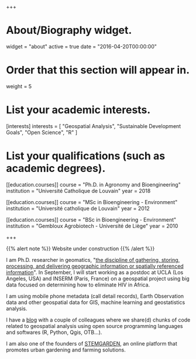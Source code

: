 +++
# About/Biography widget.
widget = "about"
active = true
date = "2016-04-20T00:00:00"

# Order that this section will appear in.
weight = 5

# List your academic interests.
[interests]
  interests = [
    "Geospatial Analysis",
    "Sustainable Development Goals",
    "Open Science",
    "R"
  ]

# List your qualifications (such as academic degrees).
[[education.courses]]
  course = "Ph.D. in Agronomy and Bioengineering"
  institution = "Université Catholique de Louvain"
  year = 2018

[[education.courses]]
  course = "MSc in Bioengineering - Environment"
  institution = "Université catholique de Louvain"
  year = 2012

[[education.courses]]
  course = "BSc in Bioengineering - Environment"
  institution = "Gembloux Agrobiotech - Université de Liège"
  year = 2010
 
+++

{{% alert note %}}
Website under construction
{{% /alert %}}


I am Ph.D. researcher in geomatics, "[the discipline of gathering, storing, processing, and delivering geographic information or spatially referenced information](https://en.wikipedia.org/wiki/Geomatics)". In September, I will start working as a postdoc at UCLA (Los Angeles, USA) and INSERM (Paris, France) on a geospatial project using big data focused on determining how to eliminate HIV in Africa.

I am using mobile phone metadata (call detail records), Earth Observation data and other geospatial data for GIS, machine learning and geostatistics analysis. 

I have a [blog](http://www.guru-gis.net) with a couple of colleagues where we share(d) chunks of code related to geospatial analysis using open source programming languages and  softwares (R, Python, Qgis, OTB...).

I am also one of the founders of [STEMGARDEN](http://www.stemgarden.co), an online platform that promotes urban gardening and farming solutions.
